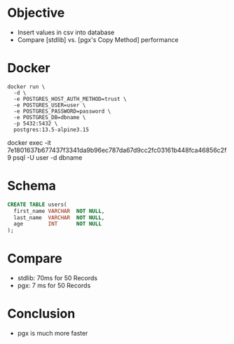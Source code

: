 # Objective
- Insert values in csv into database
- Compare [stdlib] vs. [pgx's Copy Method] performance

# Docker
```
docker run \
  -d \
  -e POSTGRES_HOST_AUTH_METHOD=trust \
  -e POSTGRES_USER=user \
  -e POSTGRES_PASSWORD=password \
  -e POSTGRES_DB=dbname \
  -p 5432:5432 \
  postgres:13.5-alpine3.15
```

docker exec -it 7e1801637b677437f3341da9b96ec787da67d9cc2fc03161b448fca46856c2f9 psql -U user -d dbname

# Schema
```sql
CREATE TABLE users(
  first_name VARCHAR  NOT NULL,
  last_name  VARCHAR  NOT NULL,
  age        INT      NOT NULL
);
```

# Compare
- stdlib: 70ms for 50 Records
- pgx: 7 ms for 50 Records

# Conclusion
- pgx is much more faster
